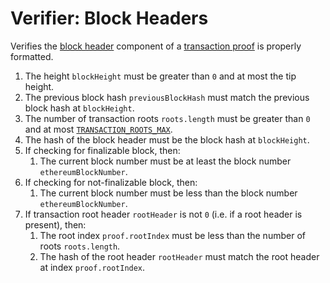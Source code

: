 Verifier: Block Headers
===

Verifies the [block header](./Block%20Header.md) component of a [transaction proof](./Transaction%20Proof.md) is properly formatted.

1. The height `blockHeight` must be greater than `0` and at most the tip height.
1. The previous block hash `previousBlockHash` must match the previous block hash at `blockHeight`.
1. The number of transaction roots `roots.length` must be greater than `0` and at most [`TRANSACTION_ROOTS_MAX`](./../1.%20Data%20Structures/Blocks.md).
1. The hash of the block header must be the block hash at `blockHeight`.
1. If checking for finalizable block, then:
    1. The current block number must be at least the block number `ethereumBlockNumber`.
1. If checking for not-finalizable block, then:
    1. The current block number must be less than the block number `ethereumBlockNumber`.
1. If transaction root header `rootHeader` is not `0` (i.e. if a root header is present), then:
    1. The root index `proof.rootIndex` must be less than the number of roots `roots.length`.
    1. The hash of the root header `rootHeader` must match the root header at index `proof.rootIndex`.
